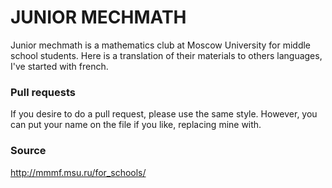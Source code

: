 # JUNIOR MECHMATH

Junior mechmath is a mathematics club at Moscow University for middle school students.
Here is a translation of their materials to others languages, I've started with french.

### Pull requests
If you desire to do a pull request, please use the same style. 
However, you can put your name on the file if you like, replacing mine with.

### Source
http://mmmf.msu.ru/for_schools/
